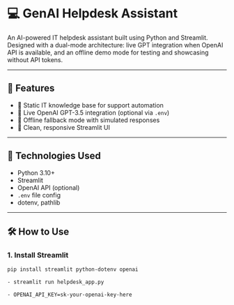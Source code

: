 # 💻 GenAI Helpdesk Assistant

An AI-powered IT helpdesk assistant built using Python and Streamlit. Designed with a dual-mode architecture: live GPT integration when OpenAI API is available, and an offline demo mode for testing and showcasing without API tokens.

---

## 🚀 Features

- 📄 Static IT knowledge base for support automation
- 🤖 Live OpenAI GPT-3.5 integration (optional via `.env`)
- 🧪 Offline fallback mode with simulated responses
- 🎨 Clean, responsive Streamlit UI

---

## 🧰 Technologies Used

- Python 3.10+
- Streamlit
- OpenAI API (optional)
- `.env` file config
- dotenv, pathlib

---

## 🛠️ How to Use

### 1. Install Streamlit
```bash
pip install streamlit python-dotenv openai

- streamlit run helpdesk_app.py

- OPENAI_API_KEY=sk-your-openai-key-here
